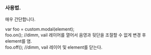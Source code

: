 ### 사용법.

매우 간단합니다.

var foo = custom.modal(element);  
foo.on(); //dimm, vail 레이어를 열어서 음영과 뒷단을 조절할 수 없게 변경 후 element를 염.  
foo.off(); //dimm, vail 레이어 및 element를 닫는다.
